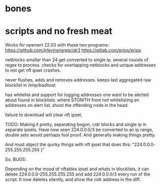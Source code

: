 # bones
# scripts and no fresh meat

Works for openwrt 22.03 with these two programs:
https://github.com/jrlevine/grepcidr3
https://gitlab.com/prips/prips

netblocks smaller than 24 get converted to single ip.
several rounds of regex to process.
checks for overlapping netblocks and unique addresses to not get nft ipset crashes.

never flushes, adds and removes addresses.
keeps last aggregated raw blocklist in /tmp/badhost

has whitelist and support for logging addresses one want to be alerted about found in blocklists.
where STONITH from not whitelisting an addresses on alert list.
shoot the offending node in the head.

failure to download will clear nft ipset.

TODO:
Making it pretty, separating bogon, cidr blocks and single ip in separate ipsets.
Have now seen 224.0.0.0/3 be converted to an ip range, double sets would perhaps fool proof.
And generally making things pretty.

And must object the quirky things with nft ipset that does this:
"224.0.0.0-255.255.255.255 }"

So, BUGS:

Depending on the mood of nftables ipset and whats in blocklists, it can delete 224.0.0.0-255.255.255.255 and add 224.0.0.0/3 every run of the script.
It now deletes silently, and show the cidr address in the diff.
